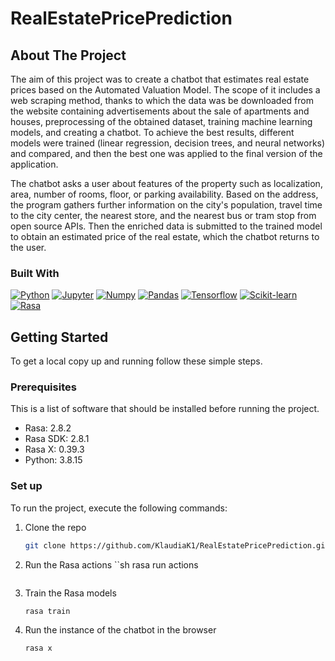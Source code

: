 # RealEstatePricePrediction

<!-- ABOUT THE PROJECT -->
## About The Project

The aim of this project was to create a chatbot that estimates real estate prices based on the Automated Valuation Model. The scope of it includes a web scraping method, thanks to which the data was be downloaded from the website containing advertisements about the sale of apartments and houses, preprocessing of the obtained dataset, training machine learning models, and creating a chatbot. To achieve the best results, different models were trained (linear regression, decision trees, and neural networks) and compared, and then the best one was applied to the final version of the application.

The chatbot asks a user about features of the property such as localization, area, number of rooms, floor, or parking availability. Based on the address, the program gathers further information on the city's population, travel time to the city center, the nearest store, and the nearest bus or tram stop from open source APIs. Then the enriched data is submitted to the trained model to obtain an estimated price of the real estate, which the chatbot returns to the user.

### Built With

[![Python][Python]][Python-url]
[![Jupyter][Jupyter]][Jupyter-url]
[![Numpy][Numpy]][Numpy-url]
[![Pandas][Pandas]][Pandas-url]
[![Tensorflow][Tensorflow]][Tensorflow-url]
[![Scikit-learn][Scikit-learn]][Scikit-learn-url]
[![Rasa][Rasa]][Rasa-url]

<!-- MARKDOWN LINKS & IMAGES -->
<!-- https://www.markdownguide.org/basic-syntax/#reference-style-links -->
[Python]: https://img.shields.io/badge/python-3670A0?style=for-the-badge&logo=python&logoColor=ffdd54
[Python-url]: https://www.python.org/
[Jupyter]: https://img.shields.io/badge/jupyter-%23FA0F00.svg?style=for-the-badge&logo=jupyter&logoColor=white
[Jupyter-url]: https://jupyter.org/
[Numpy]: https://img.shields.io/badge/numpy-%23013243.svg?style=for-the-badge&logo=numpy&logoColor=white
[Numpy-url]: https://numpy.org/
[Pandas]: https://img.shields.io/badge/pandas-%23150458.svg?style=for-the-badge&logo=pandas&logoColor=white
[Pandas-url]: https://pandas.pydata.org/
[Tensorflow]: https://img.shields.io/badge/TensorFlow-%23FF6F00.svg?style=for-the-badge&logo=TensorFlow&logoColor=white
[Tensorflow-url]: https://www.tensorflow.org/
[Scikit-learn]: https://img.shields.io/badge/scikit--learn-%23F7931E.svg?style=for-the-badge&logo=scikit-learn&logoColor=white
[Scikit-learn-url]: https://scikit-learn.org/
[Rasa]: https://img.shields.io/badge/rasa-7D4698?style=for-the-badge&logo=rasa&logoColor=white
[Rasa-url]: https://rasa.com/

<!-- GETTING STARTED -->
## Getting Started

To get a local copy up and running follow these simple steps.

### Prerequisites

This is a list of software that should be installed before running the project.
* Rasa: 2.8.2
* Rasa SDK: 2.8.1
* Rasa X: 0.39.3
* Python: 3.8.15

### Set up

To run the project, execute the following commands:

1. Clone the repo
   ```sh
   git clone https://github.com/KlaudiaK1/RealEstatePricePrediction.git
   ```
2. Run the Rasa actions
   ``sh
   rasa run actions
   ```
4. Train the Rasa models
   ```sh
   rasa train
   ```
3. Run the instance of the chatbot in the browser
   ```sh
   rasa x
   ```
